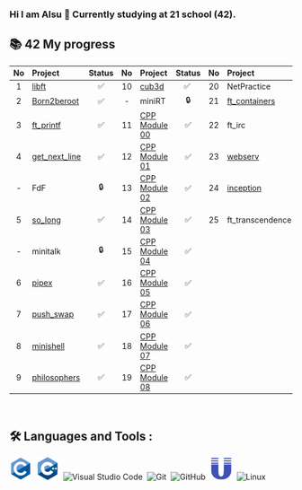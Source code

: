 ### Hi I am Alsu 👋 Currently studying at 21 school (42).

[comment]: <> (### My_progress:)

[comment]: <> ([![ephantom's 42 stats]&#40;https://badge42.vercel.app/api/v2/cl2a5hl0u003009msrrys0p0v/stats?cursusId=21&coalitionId=98&#41;]&#40;https://github.com/JaeSeoKim/badge42&#41;)

## 📚 42 My progress 

| No  | Project                                    | Status | No  | Project       | Status | No  | Project                        | Status |
| :-: | :----------------------------------------- | :----: | :-: | :------------ | :----: | :-: | :----------------------------- | :----: |
| 1   | [libft](../../../libft_a)                  | ✅     | 10  | [cub3d](../../../Cub3D)         | ✅ ️    | 20  | NetPractice                    |  ✅     |
| 2   | [Born2beroot](../../../Born2beRoot)        | ✅     | -   | miniRT        | 🔒      | 21  | [ft_containers](../../../ft_containers)                  | ✅      |
| 3   | [ft_printf](../../../printf)               | ✅     | 11  | [CPP Module 00](../../../cpp_modules/tree/main/module00) | ✅     | 22  | ft_irc                         | 🔒      |
| 4   | [get_next_line](../../../get_next_line)    | ✅     | 12  | [CPP Module 01](../../../cpp_modules/tree/main/module01) | ✅     | 23  | [webserv](../../../webserv)                        | ✅      |
| -   | FdF                                        | 🔒     | 13  | [CPP Module 02](../../../cpp_modules/tree/main/module02) | ✅     | 24  | [inception](../../../inception)                      | ✅      |
| 5   | [so_long](../../../so_long)                | ✅     | 14  | [CPP Module 03](../../../cpp_modules/tree/main/module03) | ✅     | 25  | ft_transcendence               | 🛠️      |
| -   | minitalk                                   | 🔒     | 15  | [CPP Module 04](../../../cpp_modules/tree/main/module04) | ✅     |     |                                |         |
| 6   | [pipex](../../../pipex)                    | ✅     | 16  | [CPP Module 05](../../../cpp_modules/tree/main/module05) | ✅     |     |                                |         |
| 7   | [push_swap](../../../Push_swap)            | ✅     | 17  | [CPP Module 06](../../../cpp_modules/tree/main/module06) | ✅     |     |                                |         |
| 8   | [minishell](../../../minishell)            | ✅     | 18  | [CPP Module 07](../../../cpp_modules/tree/main/module07) | ✅     |     |                                |         |
| 9   | [philosophers](../../../philosophers)      | ✅     | 19  | [CPP Module 08](../../../cpp_modules/tree/main/module08) | ✅     |     |                                |         |

<br />

## :hammer_and_wrench: Languages and Tools :

<div>
  <img src="https://github.com/devicons/devicon/blob/master/icons/c/c-original.svg"  title="C" alt="C" width="40" height="40"/>&nbsp;
  <img src="https://github.com/devicons/devicon/blob/master/icons/cplusplus/cplusplus-original.svg" title="C++" alt="C++" width="40" height="40"/>&nbsp;
  <img src="https://cdn.jsdelivr.net/gh/devicons/devicon/icons/vscode/vscode-original.svg" title="Visual Studio Code" alt="Visual Studio Code" width="40" height="40"/>&nbsp;
  <img src="https://cdn.jsdelivr.net/gh/devicons/devicon/icons/git/git-original.svg" title="Git" alt="Git" width="40" height="40"/>&nbsp;
  <img src="https://user-images.githubusercontent.com/3369400/139448065-39a229ba-4b06-434b-bc67-616e2ed80c8f.png" title="GitHub" alt="GitHub" width="40" height="40"/>&nbsp;
  <img src="https://github.com/devicons/devicon/blob/master/icons/unix/unix-original.svg" title="Unix" alt="Unix" width="40" height="40"/>&nbsp;
  <img src="https://img.icons8.com/color/48/000000/linux--v2.png" title="Linux" alt="Linux" width="40" height="40"/>&nbsp;
<div>

<br />



<!--
**alsi9/alsi9** is a ✨ _special_ ✨ repository because its `README.md` (this file) appears on your GitHub profile.

Here are some ideas to get you started:

- 🔭 I’m currently working on ...
- 🌱 I’m currently learning ...
- 👯 I’m looking to collaborate on ...
- 🤔 I’m looking for help with ...
- 💬 Ask me about ...
- 📫 How to reach me: ...
- 😄 Pronouns: ...
- ⚡ Fun fact: ...
-->
